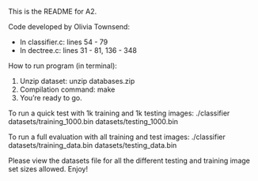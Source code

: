 This is the README for A2.

Code developed by Olivia Townsend:

- In classifier.c: lines 54 - 79
- In dectree.c: lines 31 - 81, 136 - 348 

How to run program (in terminal):
1. Unzip dataset: unzip databases.zip
2. Compilation command: make
3. You’re ready to go.

To run a quick test with 1k training and 1k testing images: 
./classifier datasets/training_1000.bin datasets/testing_1000.bin

To run a full evaluation with all training and test images: 
./classifier datasets/training_data.bin datasets/testing_data.bin

Please view the datasets file for all the different testing and training image set sizes allowed. Enjoy!
